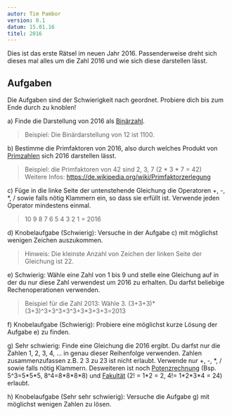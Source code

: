 ```yaml
---
autor: Tim Pambor
version: 0.1
datum: 15.01.16
titel: 2016
---
```


Dies ist das erste Rätsel im neuen Jahr 2016. Passenderweise dreht sich dieses mal alles um die Zahl 2016 und wie sich diese darstellen lässt.

## Aufgaben
Die Aufgaben sind der Schwierigkeit nach geordnet. Probiere dich bis zum Ende durch zu knoblen!

a) Finde die Darstellung von 2016 als [Binärzahl](https://de.wikipedia.org/wiki/Dualsystem).  
> Beispiel: Die Binärdarstellung von 12 ist 1100.

b) Bestimme die Primfaktoren von 2016, also durch welches Produkt von [Primzahlen](https://de.wikipedia.org/wiki/Primzahl) sich 2016 darstellen lässt.  
> Beispiel: die Primfaktoren von 42 sind 2, 3, 7 (2 \* 3 \* 7 = 42)  
> Weitere Infos: https://de.wikipedia.org/wiki/Primfaktorzerlegung

c) Füge in die linke Seite der untenstehende Gleichung die Operatoren +, -, \*, / sowie falls nötig Klammern ein, so dass sie erfüllt ist. Verwende jeden Operator mindestens einmal.
> 10 9 8 7 6 5 4 3 2 1 = 2016

d) Knobelaufgabe (Schwierig): Versuche in der Aufgabe c) mit möglichst wenigen Zeichen auszukommen.  
> Hinweis: Die kleinste Anzahl von Zeichen der linken Seite der Gleichung ist 22.

e) Schwierig: Wähle eine Zahl von 1 bis 9 und stelle eine Gleichung auf in der du nur diese Zahl verwendest um 2016 zu erhalten. Du darfst beliebige Rechenoperationen verwenden.  
> Beispiel für die Zahl 2013: Wähle 3. (3+3+3)\*(3+3)^3+3^3+3^3+3\*3+3+3=2013

f) Knobelaufgabe (Schwierig): Probiere eine möglichst kurze Lösung der Aufgabe e) zu finden.

g) Sehr schwierig: Finde eine Gleichung die 2016 ergibt. Du darfst nur die Zahlen 1, 2, 3, 4, ... in genau dieser Reihenfolge verwenden. Zahlen zusammenzufassen z.B. 2 3 zu 23 ist nicht erlaubt. Verwende nur +, -, \*, / sowie falls nötig Klammern. Desweiteren ist noch [Potenzrechnung](https://de.wikipedia.org/wiki/Potenz_(Mathematik)) (Bsp. 5^3=5\*5\*5, 8^4=8\*8\*8\*8) und [Fakultät](https://de.wikipedia.org/wiki/Fakult%C3%A4t_(Mathematik)) (2! = 1\*2 = 2, 4!= 1\*2\*3\*4 = 24) erlaubt.

h) Knobelaufgabe (Sehr sehr schwierig): Versuche die Aufgabe g) mit möglichst wenigen Zahlen zu lösen.
